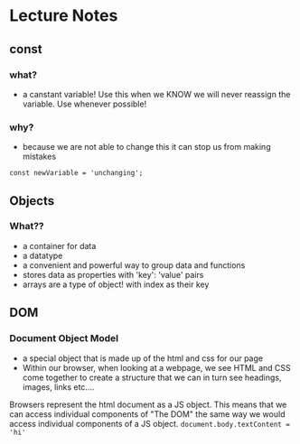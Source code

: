 # Lecture Notes

## const 
### what? 
- a canstant variable! Use this when we KNOW we will never reassign the variable. Use whenever possible!
### why?
- because we are not able to change this it can stop us from making mistakes

`const newVariable = 'unchanging';`

## Objects
### What??
- a container for data
- a datatype
- a convenient and powerful way to group data and functions
- stores data as properties with 'key': 'value' pairs
- arrays are a type of object! with index as their key

## DOM
### Document Object Model
- a special object that is made up of the html and css for our page
- Within our browser, when looking at a webpage, we see HTML and CSS come together to create a structure that we can in turn see headings, images, links etc....

Browsers represent the html document as a JS object. This means that we can access individual components of "The DOM" the same way we would access individual components of a JS object. `document.body.textContent = 'hi'`

